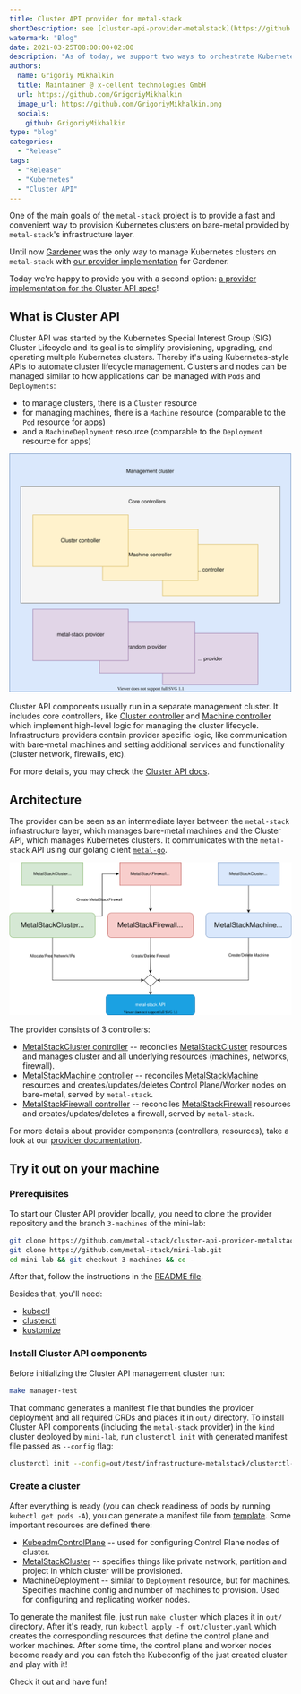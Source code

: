 ```yaml
---
title: Cluster API provider for metal-stack
shortDescription: see [cluster-api-provider-metalstack](https://github.com/metal-stack/cluster-api-provider-metalstack)
watermark: "Blog"
date: 2021-03-25T08:00:00+02:00
description: "As of today, we support two ways to orchestrate Kubernetes Clusters: Gardener and Cluster API! You may try it out on your local machine and simulate your own cloud provider"
authors:
  name: Grigoriy Mikhalkin
  title: Maintainer @ x-cellent technologies GmbH
  url: https://github.com/GrigoriyMikhalkin
  image_url: https://github.com/GrigoriyMikhalkin.png
  socials:
    github: GrigoriyMikhalkin
type: "blog"
categories:
  - "Release"
tags:
  - "Release"
  - "Kubernetes"
  - "Cluster API"
---
```


One of the main goals of the `metal-stack` project is to provide a fast and convenient way to provision Kubernetes clusters on bare-metal provided by `metal-stack`'s infrastructure layer.

<!-- truncate -->

Until now [Gardener](https://gardener.cloud/) was the only way to manage Kubernetes clusters on `metal-stack` with [our provider implementation](https://github.com/metal-stack/gardener-extension-provider-metal) for Gardener.

Today we're happy to provide you with a second option: [a provider implementation for the Cluster API spec](https://github.com/metal-stack/cluster-api-provider-metalstack)!

## What is Cluster API

Cluster API was started by the Kubernetes Special Interest Group (SIG) Cluster Lifecycle and its goal is to simplify provisioning, upgrading, and operating multiple Kubernetes clusters. Thereby it's using Kubernetes-style APIs to automate cluster lifecycle management. Clusters and nodes can be managed similar to how applications can be managed with `Pods` and `Deployments`:

- to manage clusters, there is a `Cluster` resource
- for managing machines, there is a `Machine` resource (comparable to the `Pod` resource for apps)
- and a `MachineDeployment` resource (comparable to the `Deployment` resource for apps)

![Cluster API](./cluster_api.drawio.svg)

Cluster API components usually run in a separate management cluster. It includes core controllers, like [Cluster controller](https://cluster-api.sigs.k8s.io/developer/architecture/controllers/cluster.html) and [Machine controller](https://cluster-api.sigs.k8s.io/developer/architecture/controllers/machine.html) which implement high-level logic for managing the cluster lifecycle. Infrastructure providers contain provider specific logic, like communication with bare-metal machines and setting additional services and functionality (cluster network, firewalls, etc).

For more details, you may check the [Cluster API docs](https://cluster-api.sigs.k8s.io/).

## Architecture

The provider can be seen as an intermediate layer between the `metal-stack` infrastructure layer, which manages bare-metal machines and the Cluster API, which manages Kubernetes clusters. It communicates with the `metal-stack` API using our golang client [`metal-go`](https://github.com/metal-stack/metal-go).

![provider architecture](./metal_stack_arch.drawio.svg)

The provider consists of 3 controllers:

- [MetalStackCluster controller](https://github.com/metal-stack/cluster-api-provider-metalstack/blob/master/docs/controllers/MetalStackCluster_Controller.md) -- reconciles [MetalStackCluster](https://github.com/metal-stack/cluster-api-provider-metalstack/blob/master/docs/resources/MetalStackCluster.md) resources and manages cluster and all underlying resources (machines, networks, firewall).
- [MetalStackMachine controller](https://github.com/metal-stack/cluster-api-provider-metalstack/blob/master/docs/controllers/MetalStackMachine_Controller.md) -- reconciles [MetalStackMachine](https://github.com/metal-stack/cluster-api-provider-metalstack/blob/master/docs/resources/MetalStackMachine.md) resources and creates/updates/deletes Control Plane/Worker nodes on bare-metal, served by `metal-stack`.
- [MetalStackFirewall controller](https://github.com/metal-stack/cluster-api-provider-metalstack/blob/master/docs/controllers/MetalStackFirewall_Controller.md) -- reconciles [MetalStackFirewall](https://github.com/metal-stack/cluster-api-provider-metalstack/blob/master/docs/resources/MetalStackFirewall.md) resources and creates/updates/deletes a firewall, served by `metal-stack`.

For more details about provider components (controllers, resources), take a look at our [provider documentation](https://github.com/metal-stack/cluster-api-provider-metalstack/blob/master/docs/contents.md).

## Try it out on your machine

### Prerequisites

To start our Cluster API provider locally, you need to clone the provider repository and the branch `3-machines` of the mini-lab:

```bash
git clone https://github.com/metal-stack/cluster-api-provider-metalstack.git
git clone https://github.com/metal-stack/mini-lab.git
cd mini-lab && git checkout 3-machines && cd -
```

After that, follow the instructions in the [README file](https://github.com/metal-stack/mini-lab/blob/3-machines/README.md).

Besides that, you'll need:

- [kubectl](https://kubernetes.io/docs/tasks/tools/)
- [clusterctl](https://cluster-api.sigs.k8s.io/clusterctl/overview.html)
- [kustomize](https://kubectl.docs.kubernetes.io/installation/kustomize/)

### Install Cluster API components

Before initializing the Cluster API management cluster run:

```bash
make manager-test
```

That command generates a manifest file that bundles the provider deployment and all required CRDs and places it in `out/` directory. To install Cluster API components (including the `metal-stack` provider) in the `kind` cluster deployed by `mini-lab`, run `clusterctl init` with generated manifest file passed as `--config` flag:

```bash
clusterctl init --config=out/test/infrastructure-metalstack/clusterctl-{latest_tag}-dirty.yaml --infrastructure=metalstack -v3
```

### Create a cluster

After everything is ready (you can check readiness of pods by running `kubectl get pods -A`), you can generate a manifest file from [template](https://github.com/metal-stack/cluster-api-provider-metalstack/blob/master/templates/cluster-template.yaml). Some important resources are defined there:

- [KubeadmControlPlane](https://cluster-api.sigs.k8s.io/developer/architecture/controllers/control-plane.html) -- used for configuring Control Plane nodes of cluster.
- [MetalStackCluster](https://github.com/metal-stack/cluster-api-provider-metalstack/blob/master/docs/resources/MetalStackCluster.md) -- specifies things like private network, partition and project in which cluster will be provisioned.
- MachineDeployment -- similar to `Deployment` resource, but for machines. Specifies machine config and number of machines to provision. Used for configuring and replicating worker nodes.

To generate the manifest file, just run `make cluster` which places it in `out/` directory. After it's ready, run `kubectl apply -f out/cluster.yaml` which creates the corresponding resources that define the control plane and worker machines. After some time, the control plane and worker nodes become ready and you can fetch the Kubeconfig of the just created cluster and play with it!

Check it out and have fun!
